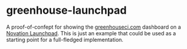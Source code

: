 # greenhouse-launchpad

A proof-of-confept for showing the [greenhouseci.com](http://greenhouseci.com) dashboard on a [Novation Launchpad](http://global.novationmusic.com/launch/launchpad).
This is just an example that could be used as a starting point for a full-fledged implementation.
